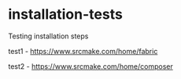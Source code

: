 # installation-tests
Testing installation steps

test1 - https://www.srcmake.com/home/fabric

test2 - https://www.srcmake.com/home/composer

